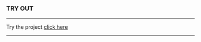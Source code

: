### TRY OUT
 ---
 
 Try the project [click here][link]
 
 ---
 
 
 [link]:https://chaitak-gorai.github.io/learning_javascript/loan_calculator/
